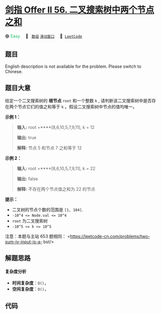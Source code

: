 # [剑指 Offer II 56. 二叉搜索树中两个节点之和](https://leetcode.cn/problems/opLdQZ)

🟢 <font color=#15bd66>Easy</font>&emsp; 🔖&ensp; [`数组`](/leetcode-js/outline/tag/array.md) [`滑动窗口`](/leetcode-js/outline/tag/sliding-window.md)&emsp; 🔗&ensp;[`LeetCode`](https://leetcode.cn/problems/opLdQZ)

## 题目

English description is not available for the problem. Please switch to
Chinese.


## 题目大意

给定一个二叉搜索树的 **根节点** `root` 和一个整数 `k` , 请判断该二叉搜索树中是否存在两个节点它们的值之和等于 `k`
。假设二叉搜索树中节点的值均唯一。



**示例 1：**

> 
> 
> 
> 
> 
> **输入:** root =****[8,6,10,5,7,9,11], k = 12
> 
> **输出:** true
> 
> **解释:** 节点 5 和节点 7 之和等于 12
> 
> 

**示例 2：**

> 
> 
> 
> 
> 
> **输入:** root =****[8,6,10,5,7,9,11], k = 22
> 
> **输出:** false
> 
> **解释:** 不存在两个节点值之和为 22 的节点
> 
> 



**提示：**

  * 二叉树的节点个数的范围是  `[1, 104]`.
  * `-10^4 <= Node.val <= 10^4`
  * `root` 为二叉搜索树
  * `-10^5 <= k <= 10^5`



注意：本题与主站 653 题相同： <https://leetcode-cn.com/problems/two-sum-iv-input-is-a-
bst/>


## 解题思路

#### 复杂度分析

- **时间复杂度**：`O()`，
- **空间复杂度**：`O()`，

## 代码

```javascript

```